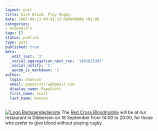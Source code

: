 ```yaml
---
layout: post
title: Give Blood. Play Rugby.
date: 2007-09-13 09:41:13.000000000 +02:00
categories:
- mcdonald's
tags: []
status: publish
type: post
published: true
meta:
  _edit_last: '3'
  _social_aggregation_next_run: '1401625303'
  _social_notify: '1'
  _wpcom_is_markdown: '1'
author:
  login: shanson
  email: papascott-wp@gmail.com
  display_name: PapaScott
  first_name: Scott
  last_name: Hanson
---
```

<p><a href="http://www.blutspende-nstob.de/"><img src="http://www.papascott.de/wordpress/wp-content/uploads/2007/09/logo-blutspendedienste.gif" alt="Logo Blutspendedienste" /></a> The <a href="http://www.blutspende-nstob.de/">Red Cross Bloodmobile</a> will be at our restaurant in Dibbersen on 18 September from 14:00 to 20:00, for those who prefer to give blood without playing rugby.</p>
